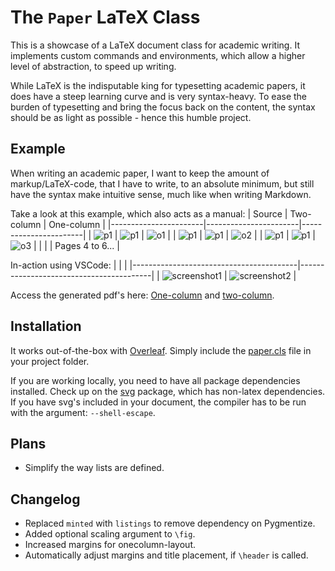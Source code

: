 # The `Paper` LaTeX Class
This is a showcase of a LaTeX document class for academic writing. It implements custom commands and environments, which allow a higher level of abstraction, to speed up writing.

While LaTeX is the indisputable king for typesetting academic papers, it does have a steep learning curve and is very syntax-heavy. To ease the burden of typesetting and bring the focus back on the content, the syntax should be as light as possible - hence this humble project.

## Example
When writing an academic paper, I want to keep the amount of markup/LaTeX-code, that I have to write, to an absolute minimum, but still have the syntax make intuitive sense, much like when writing Markdown.

Take a look at this example, which also acts as a manual:
| Source                | Two-column            | One-column            |
|-----------------------|-----------------------|-----------------------|
| ![p1](resources/for_readme/s1.png) | ![p1](resources/for_readme/p1.png) | ![o1](resources/for_readme/o1.png) |
| ![p1](resources/for_readme/s2.png) | ![p1](resources/for_readme/p2.png) | ![o2](resources/for_readme/o2.png) |
| ![p1](resources/for_readme/s3.png) | ![p1](resources/for_readme/p3.png) | ![o3](resources/for_readme/o3.png) |
|                       |                       | Pages 4 to 6...       |

In-action using VSCode:
|                                         |                                         |
|-----------------------------------------|-----------------------------------------|
| ![screenshot1](resources/for_readme/screenshot1.png) | ![screenshot2](resources/for_readme/screenshot2.png) |

Access the generated pdf's here: [One-column](compiled_pdfs/one_column.pdf) and [two-column](compiled_pdfs/two_column.pdf).

## Installation
It works out-of-the-box with [Overleaf](https://www.overleaf.com). Simply include the [paper.cls](paper.cls) file in your project folder.

If you are working locally, you need to have all package dependencies installed. Check up on the [svg](https://ctan.org/pkg/svg?lang=en) package, which has non-latex dependencies. If you have svg's included in your document, the compiler has to be run with the argument: `--shell-escape`.

## Plans
- Simplify the way lists are defined.

## Changelog
- Replaced `minted` with `listings` to remove dependency on Pygmentize.
- Added optional scaling argument to `\fig`.
- Increased margins for onecolumn-layout.
- Automatically adjust margins and title placement, if `\header` is called.
